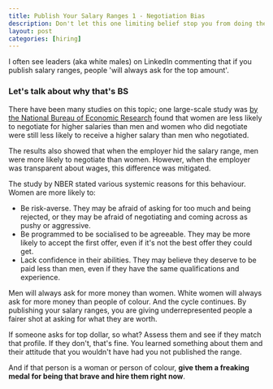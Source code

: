 ```yaml
---
title: Publish Your Salary Ranges 1 - Negotiation Bias
description: Don't let this one limiting belief stop you from doing the right thing for underrepresented candidates.
layout: post
categories: [hiring]
---
```


I often see leaders (aka white males) on LinkedIn commenting that if you publish salary ranges, people 'will always ask for the top amount'.

### Let's talk about why that's BS

There have been many studies on this topic; one large-scale study was [by the National Bureau of Economic Research](https://www.nber.org/papers/w18511) found that women are less likely to negotiate for higher salaries than men and women who did negotiate were still less likely to receive a higher salary than men who negotiated.

The results also showed that when the employer hid the salary range, men were more likely to negotiate than women. However, when the employer was transparent about wages, this difference was mitigated.

The study by NBER stated various systemic reasons for this behaviour. Women are more likely to:
- Be risk-averse. They may be afraid of asking for too much and being rejected, or they may be afraid of negotiating and coming across as pushy or aggressive.
- Be programmed to be socialised to be agreeable. They may be more likely to accept the first offer, even if it's not the best offer they could get.
- Lack confidence in their abilities. They may believe they deserve to be paid less than men, even if they have the same qualifications and experience.

Men will always ask for more money than women. White women will always ask for more money than people of colour. And the cycle continues. By publishing your salary ranges, you are giving underrepresented people a fairer shot at asking for what they are worth.

If someone asks for top dollar, so what? Assess them and see if they match that profile. If they don't, that's fine. You learned something about them and their attitude that you wouldn't have had you not published the range.

And if that person is a woman or person of colour, **give them a freaking medal for being that brave and hire them right now**.
